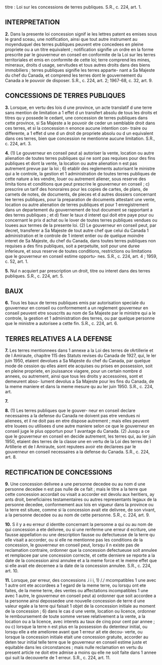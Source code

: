 titre : Loi sur les concessions de terres publiques.
S.R., c. 224, art. 1.

## INTERPRETATION

**2.** Dans la presente loi
concession signif ie les lettres patent es emises
sous le grand sceau, une notification, ainsi
que tout autre instrument au moyenduquel
des terres publiques peuvent etre concedees
en pleine propriete ou a un titre equivalent ;
notification signifie un ordre en la forme
prescrite par le gouverneur en conseil en
conformite de la Loi sur les terres territoriales
et emis en conformite de cette loi;
terre comprend les mines, mineraux, droits
d usage, servitudes et tous autres droits
dans des biens immobiliers ;
terres publiques signifie les terres apparte-
nant a Sa Majeste du chef du Canada, et
comprend les terres dont le gouvernement
du Canada a le pouvoir de disposer. S.R.,
c. 224, art. 2; 1967-68, c. 32, art. 9.

## CONCESSIONS DE TERRES PUBLIQUES

**3.** Lorsque, en vertu des lois d une province,
un acte translatif d une terre sans mention de
limitation a 1 effet d un transfert absolu de
tous les droits et titres qu y possede le cedant,
une concession de terres publiques dans cette
province, si Sa Majeste a le pouvoir de ceder
un semblable droit dans ces terres, et si la
concession n enonce aucune intention con-
traire ou differente, a 1 effet d une
d un droit de propriete absolu ou d un
equivalent dans ces terres, bien que
concession ne mentionne aucune limitation.
S.R., c. 224, art. 3.

**4.** (1) Le gouverneur en conseil peut
a) autoriser la vente, location ou autre
alienation de toutes terres publiques qui ne
sont pas requises pour des fins publiques et
dont la vente, la location ou autre alienation
n est pas autrement prevue par la loi ;
6) etablir des reglements autorisant le
ministre qui a le controle, la gestion et
1 administration de toutes terres publiques
de cette nature a les vendre, louer ou
autrement aliener, sous reserve des limita
tions et conditions que peut prescrire le
gouverneur en conseil ;
c) prescrire un tarif des honoraires pour les
copies de cartes, de plans, de carnets de
notes, de documents, de pieces et d autres
dossiers concernant lee terres publiques,
pour la preparation de documents attestant
une vente, location ou autre alienation de
terres publiques et pour 1 enregistrement
dans un departement du gouvernement de
tout document se rapportant a des terres
publiques ; et
d) fixer le taux d interet qui doit etre paye
pour ou concernant le prix d achat ou le
lover de toutes terres publiques vendues ou
louees aux termes de la presente loi.
(2) Le gouverneur en conseil peut, par
decret, transferer a Sa Majeste de tout autre
chef que celui du Canada 1 administration et
le controle de 1 interet entier ou de quelque
moindre interet de Sa Majeste, du chef du
Canada, dans toutes terres publiques non
requises a des fins publiques, soit a perpetuite,
soit pour une duree inferieure, et sous reserve
de toutes conditions, restrictions ou limitations
que le gouverneur en conseil estime opportu-
nes. S.R., c. 224, art. 4 ; 1959, c. 52, art. 1.

**5.** Nul n acquiert par prescription un droit,
titre ou interet dans des terres publiques. S.R.,
c. 224, art. 5.

## BAUX

**6.** Tous les baux de terres publiques emis
par autorisation speciale du gouverneur en
conseil ou conformement a un reglement
gouverneur en conseil peuvent etre souscrits
au nom de Sa Majeste par le ministre qui a
le controle, la gestion et 1 administration des
terres, ou par quelque personne que le ministre
a autorisee a cette fin. S.R., c. 224, art. 6.

## TERRES RELATIVES A LA DEFENSE

**7.** Les terres mentionnees dans 1 annexe a
la Loi des terres de rArtillerie et de I Amiraute,
chapitre 115 des Statuts revises du Canada de
1927, qui, le ler juin 1950, etaient devolues a
Sa Majeste du chef du Canada, par quelque
mode de cession qu elles aient ete acquises ou
prises en possession, soit en pleine propriete,
en jouissance viagere, pour un certain nombre
d annees, ou autrement, ainsi que tous les
droits y accessoires, sont et demeurent abso-
lument devolus a Sa Majeste pour les fins du
Canada, de la meme maniere et dans la meme
mesure qu au ler juin 1950. S.R., c. 224, art.

**7.**

**8.** (1) Les terres publiques que le gouver-
neur en conseil declare necessaires a la defense
du Canada ne doivent pas etre vendues ni
alienees, et il ne doit pas en etre dispose
autrement ; mais elles peuvent etre louees ou
utilisees d une autre maniere selon ce que le
gouverneur en conseil juge le plus opportun
pour 1 avantage du Canada.
(2) Jusqu a ce que le gouverneur en conseil
en decide autrement, les terres qui, au ler
juin 1950, etaient des terres de la classe une
en vertu de la Loi des terres de I Artillerie et de
I Amiraute, sont reputees avoir ete declarees
par le gouverneur en conseil necessaires a la
defense du Canada. S.R., c. 224, art. 8.

## RECTIFICATION DE CONCESSIONS

**9.** Une concession delivree a une personne
decedee ou au nom d une personne decedee
n est pas nulle de ce fait ; mais le titre a la
terre que cette concession accordait ou visait
a accorder est devolu aux heritiers, ay ants
droit, beneficiaires testamentaires ou autres
representants legaux de la personne decedee,
conformement aux lois en vigueur dans la
province ou la terre est situee, comme si la
concession avait ete delivree, de son vivant, a
la personne decedee ou au nom de cette
personne. S.R., c. 224, art. 9.

**10.** S il y a eu erreur d identite concernant
la personne a qui ou au nom de qui
concession a ete delivree, ou si une
renferme une erreur d ecriture, une fausse
appellation ou une description fausse ou
defectueuse de la terre qu elle visait a accorder,
ou si elle ne mentionne pas les conditions de
la concession, le gouverneur en conseil peut,
lorsqu il n existe pas de reclamation contraire,
ordonner que la concession defectueuse soit
annulee et remplacee par une concession
correcte, et cette derniere se reporte a la date
de la concession ainsi annulee et a la meme
force et le meme effet que si elle avait ete
decernee a la date de la concession annulee.
S.R., c. 224, art. 10.

**11.** Lorsque, par erreur, des concessions
.i i i, 1) /./
mcompatibles 1 une avec 1 autre ont ete
accordees a 1 egard de la meme terre, ou
lorsqu ont ete faites, de la meme terre, des
ventes ou affectations incompatibles 1 une
avec 1 autre, le gouverneur en conseil peut
a) ordonner que soit accordee a la personne
ainsi depossedee une nouvelle concession
de terre d une valeur egale a la terre qui
faisait 1 objet de la concession initiale au
moment de la concession ;
6) dans le cas d une vente, location ou
licence, ordonner le remboursement de toute
somme versee relativement a la vente, a la
location ou a la licence, avec interets au
taux de cinq pour cent par annee ; ou
c) lorsque la terre n est plus en la possession
du detenteur initial, ou lorsqu elle a ete
amelioree avant que 1 erreur ait ete decou-
verte, ou lorsque la concession initiale etait
une concession gratuite, accorder au deten
teur initial telle terre que le gouverneur en
conseil estime juste et equitable dans les
circonstances ;
mais nulle reclamation en vertu du present
article ne doit etre admise a moins qu elle ne
soit faite dans 1 annee qui suit la decouverte
de 1 erreur. S.R., c. 224, art. 11.
